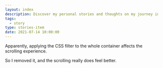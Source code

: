 ```yaml
---
layout: index
description: Discover my personal stories and thoughts on my journey in the web development world. Here is some random thought about CSS filter function.
tags:
  - story
type: stories-item
date: 2021-07-14 10:00:00
---
```


Apparently, applying the CSS filter to the whole container affects the scrolling experience.

So I removed it, and the scrolling really does feel better.
